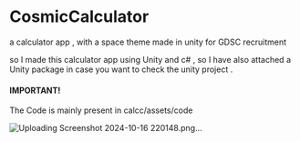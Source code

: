 # CosmicCalculator
a calculator app , with a space theme made in unity for GDSC recruitment 


so I made this calculator app using Unity and c# , so I have also attached a Unity package in case you want to check  the unity project . 


 #### IMPORTANT!

The Code is mainly present in calcc/assets/code

![Uploading Screenshot 2024-10-16 220148.png…]()
